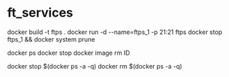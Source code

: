 # ft_services

docker build -t ftps .
docker run -d --name=ftps_1 -p 21:21 ftps
docker stop ftps_1 && docker system prune


docker ps
docker stop
docker image rm ID

docker stop $(docker ps -a -q)
docker rm $(docker ps -a -q)
